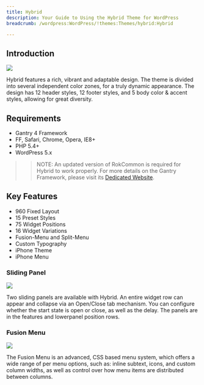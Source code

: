 ```yaml
---
title: Hybrid
description: Your Guide to Using the Hybrid Theme for WordPress
breadcrumb: /wordpress:WordPress/!themes:Themes/hybrid:Hybrid

---
```


Introduction
------------

![](assets/hybrid.jpeg)

Hybrid features a rich, vibrant and adaptable design. The theme is divided into several independent color zones, for a truly dynamic appearance. The design has 12 header styles, 12 footer styles, and 5 body color & accent styles, allowing for great diversity.

Requirements
------------

* Gantry 4 Framework
* FF, Safari, Chrome, Opera, IE8+
* PHP 5.4+
* WordPress 5.x

> > NOTE: An updated version of RokCommon is required for Hybrid to work properly. For more details on the Gantry Framework, please visit its [Dedicated Website](http://www.gantry.org/).

Key Features
------------

* 960 Fixed Layout
* 15 Preset Styles  
* 75 Widget Positions  
* 16 Widget Variations  
* Fusion-Menu and Split-Menu  
* Custom Typography  
* iPhone Theme  
* iPhone Menu

### Sliding Panel

![](assets/panel.jpg)

Two sliding panels are available with Hybrid. An entire widget row can appear and collapse via an Open/Close tab mechanism. You can configure whether the start state is open or close, as well as the delay. The panels are in the features and lowerpanel position rows.

### Fusion Menu

![](assets/fusion.jpg)

The Fusion Menu is an advanced, CSS based menu system, which offers a wide range of per menu options, such as: inline subtext, icons, and custom column widths, as well as control over how menu items are distributed between columns.
